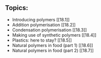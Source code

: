 ## Topics:
- Introducing polymers [[18.1]]
- Addition polymerisation [[18.2]]
- Condensation polymerisation [[18.3]]
- Making use of synthetic polymers [[18.4]]
- Plastics: here to stay? [[18.5]]
- Natural polymers in food (part 1) [[18.6]]
- Natural polymers in food (part 2) [[18.7]]